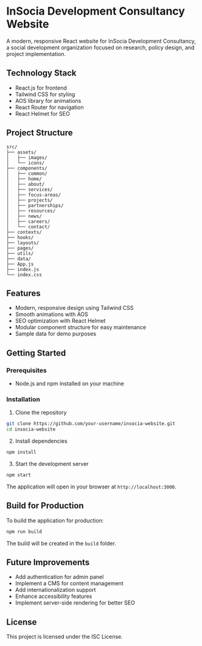 # InSocia Development Consultancy Website

A modern, responsive React website for InSocia Development Consultancy, a social development organization focused on research, policy design, and project implementation.

## Technology Stack

- React.js for frontend
- Tailwind CSS for styling
- AOS library for animations
- React Router for navigation
- React Helmet for SEO

## Project Structure

```
src/
├── assets/
│   ├── images/
│   └── icons/
├── components/
│   ├── common/
│   ├── home/
│   ├── about/
│   ├── services/
│   ├── focus-areas/
│   ├── projects/
│   ├── partnerships/
│   ├── resources/
│   ├── news/
│   ├── careers/
│   └── contact/
├── contexts/
├── hooks/
├── layouts/
├── pages/
├── utils/
├── data/
├── App.js
├── index.js
└── index.css
```

## Features

- Modern, responsive design using Tailwind CSS
- Smooth animations with AOS
- SEO optimization with React Helmet
- Modular component structure for easy maintenance
- Sample data for demo purposes

## Getting Started

### Prerequisites

- Node.js and npm installed on your machine

### Installation

1. Clone the repository
```bash
git clone https://github.com/your-username/insocia-website.git
cd insocia-website
```

2. Install dependencies
```bash
npm install
```

3. Start the development server
```bash
npm start
```

The application will open in your browser at `http://localhost:3000`.

## Build for Production

To build the application for production:

```bash
npm run build
```

The build will be created in the `build` folder.

## Future Improvements

- Add authentication for admin panel
- Implement a CMS for content management
- Add internationalization support
- Enhance accessibility features
- Implement server-side rendering for better SEO

## License

This project is licensed under the ISC License. 